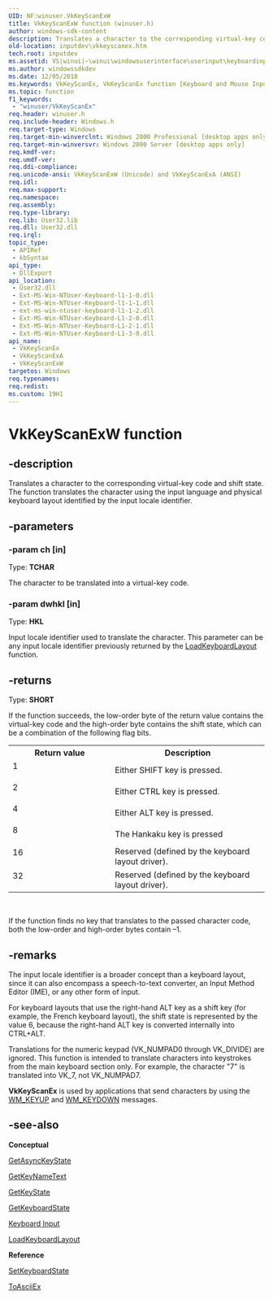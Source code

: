 ```yaml
---
UID: NF:winuser.VkKeyScanExW
title: VkKeyScanExW function (winuser.h)
author: windows-sdk-content
description: Translates a character to the corresponding virtual-key code and shift state. The function translates the character using the input language and physical keyboard layout identified by the input locale identifier.
old-location: inputdev\vkkeyscanex.htm
tech.root: inputdev
ms.assetid: VS|winui|~\winui\windowsuserinterface\userinput\keyboardinput\keyboardinputreference\keyboardinputfunctions\vkkeyscanex.htm
ms.author: windowssdkdev
ms.date: 12/05/2018
ms.keywords: VkKeyScanEx, VkKeyScanEx function [Keyboard and Mouse Input], VkKeyScanExA, VkKeyScanExW, _win32_VkKeyScanEx, _win32_vkkeyscanex_cpp, inputdev.vkkeyscanex, winui._win32_vkkeyscanex, winuser/VkKeyScanEx, winuser/VkKeyScanExA, winuser/VkKeyScanExW
ms.topic: function
f1_keywords: 
 - "winuser/VkKeyScanEx"
req.header: winuser.h
req.include-header: Windows.h
req.target-type: Windows
req.target-min-winverclnt: Windows 2000 Professional [desktop apps only]
req.target-min-winversvr: Windows 2000 Server [desktop apps only]
req.kmdf-ver: 
req.umdf-ver: 
req.ddi-compliance: 
req.unicode-ansi: VkKeyScanExW (Unicode) and VkKeyScanExA (ANSI)
req.idl: 
req.max-support: 
req.namespace: 
req.assembly: 
req.type-library: 
req.lib: User32.lib
req.dll: User32.dll
req.irql: 
topic_type:
 - APIRef
 - kbSyntax
api_type:
 - DllExport
api_location:
 - User32.dll
 - Ext-MS-Win-NTUser-Keyboard-l1-1-0.dll
 - Ext-MS-Win-NTUser-Keyboard-l1-1-1.dll
 - ext-ms-win-ntuser-keyboard-l1-1-2.dll
 - Ext-MS-Win-NTUser-Keyboard-L1-2-0.dll
 - Ext-MS-Win-NTUser-Keyboard-L1-2-1.dll
 - Ext-MS-Win-NTUser-Keyboard-L1-3-0.dll
api_name:
 - VkKeyScanEx
 - VkKeyScanExA
 - VkKeyScanExW
targetos: Windows
req.typenames: 
req.redist: 
ms.custom: 19H1
---
```


# VkKeyScanExW function


## -description


Translates a character to the corresponding virtual-key code and shift state. The function translates the character using the input language and physical keyboard layout identified by the input locale identifier.


## -parameters




### -param ch [in]

Type: <b>TCHAR</b>

The character to be translated into a virtual-key code.


### -param dwhkl [in]

Type: <b>HKL</b>

Input locale identifier used to translate the character. This parameter can be any input locale identifier previously returned by the <a href="https://docs.microsoft.com/windows/desktop/api/winuser/nf-winuser-loadkeyboardlayouta">LoadKeyboardLayout</a> function.


## -returns



Type: <b>SHORT</b>

If the function succeeds, the low-order byte of the return value contains the virtual-key code and the high-order byte contains the shift state, which can be a combination of the following flag bits.

<table>
<tr>
<th>Return value</th>
<th>Description</th>
</tr>
<tr>
<td width="40%">
<dl>
<dt>1</dt>
</dl>
</td>
<td width="60%">
Either SHIFT key is pressed.

</td>
</tr>
<tr>
<td width="40%">
<dl>
<dt>2</dt>
</dl>
</td>
<td width="60%">
Either CTRL key is pressed.

</td>
</tr>
<tr>
<td width="40%">
<dl>
<dt>4</dt>
</dl>
</td>
<td width="60%">
Either ALT key is pressed.

</td>
</tr>
<tr>
<td width="40%">
<dl>
<dt>8</dt>
</dl>
</td>
<td width="60%">
The Hankaku key is pressed

</td>
</tr>
<tr>
<td width="40%">
<dl>
<dt>16</dt>
</dl>
</td>
<td width="60%">
Reserved (defined by the keyboard layout driver).

</td>
</tr>
<tr>
<td width="40%">
<dl>
<dt>32</dt>
</dl>
</td>
<td width="60%">
Reserved (defined by the keyboard layout driver).

</td>
</tr>
</table>
 

If the function finds no key that translates to the passed character code, both the low-order and high-order bytes contain 
      –1.




## -remarks



The input locale identifier is a broader concept than a keyboard layout, since it can also encompass a speech-to-text converter, an Input Method Editor (IME), or any other form of input.

For keyboard layouts that use the right-hand ALT key as a shift key (for example, the French keyboard layout), the shift state is represented by the value 6, because the right-hand ALT key is converted internally into CTRL+ALT.

Translations for the numeric keypad (VK_NUMPAD0 through VK_DIVIDE) are ignored. This function is intended to translate characters into keystrokes from the main keyboard section only. For example, the character "7" is translated into VK_7, not VK_NUMPAD7.

<b>VkKeyScanEx</b> is used by applications that send characters by using the 
    <a href="https://docs.microsoft.com/windows/desktop/inputdev/wm-keyup">WM_KEYUP</a> and 
    <a href="https://docs.microsoft.com/windows/desktop/inputdev/wm-keydown">WM_KEYDOWN</a> messages.




## -see-also




<b>Conceptual</b>



<a href="https://docs.microsoft.com/windows/desktop/api/winuser/nf-winuser-getasynckeystate">GetAsyncKeyState</a>



<a href="https://docs.microsoft.com/windows/desktop/api/winuser/nf-winuser-getkeynametexta">GetKeyNameText</a>



<a href="https://docs.microsoft.com/windows/desktop/api/winuser/nf-winuser-getkeystate">GetKeyState</a>



<a href="https://docs.microsoft.com/windows/desktop/api/winuser/nf-winuser-getkeyboardstate">GetKeyboardState</a>



<a href="https://docs.microsoft.com/windows/desktop/inputdev/keyboard-input">Keyboard Input</a>



<a href="https://docs.microsoft.com/windows/desktop/api/winuser/nf-winuser-loadkeyboardlayouta">LoadKeyboardLayout</a>



<b>Reference</b>



<a href="https://docs.microsoft.com/windows/desktop/api/winuser/nf-winuser-setkeyboardstate">SetKeyboardState</a>



<a href="https://docs.microsoft.com/windows/desktop/api/winuser/nf-winuser-toasciiex">ToAsciiEx</a>
 

 

